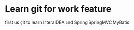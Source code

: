Learn git for work feature
============
first us git to learn InteraIDEA and Spring SpringMVC MyBatis

